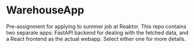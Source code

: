 # WarehouseApp

Pre-assignment for applying to summer job at Reaktor.
This repo contains two separate apps: FastAPI backend for dealing with the fetched data,
and a React frontend as the actual webapp. Select either one for more details.